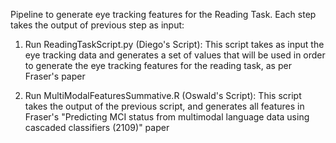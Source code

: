 Pipeline to generate eye tracking features for the Reading Task. Each step takes the output of previous step as input:

1. Run ReadingTaskScript.py (Diego's Script):
 This script takes as input the eye tracking data and generates a set of values that will be used in order to generate the eye tracking features for the reading task, as per Fraser's paper

2. Run MultiModalFeaturesSummative.R (Oswald's Script):
This script takes the output of the previous script, and generates all features in Fraser's "Predicting MCI status from multimodal language data using cascaded classifiers (2109)" paper

